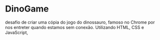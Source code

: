 # DinoGame
 desafio de criar uma cópia do jogo do dinossauro, famoso no Chrome por nos entreter quando estamos sem conexão. Utilizando HTML, CSS e JavaScript,
